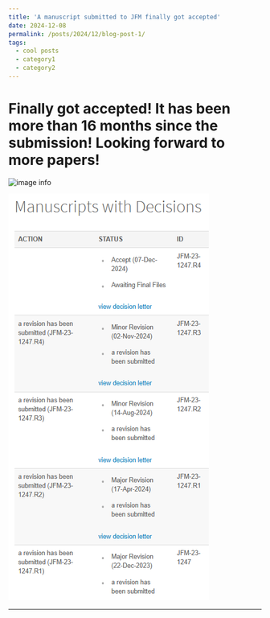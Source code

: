 ```yaml
---
title: 'A manuscript submitted to JFM finally got accepted'
date: 2024-12-08
permalink: /posts/2024/12/blog-post-1/
tags:
  - cool posts
  - category1
  - category2
---
```


Finally got accepted! It has been more than 16 months since the submission! Looking forward to more papers!
======

![image info](https://github.com/mantou0520/tengman_academic.github.io/images/JFM_submissionData_2023.png)

<img src="https://github.com/mantou0520/tengman_academic.github.io/blob/master/images/JFM_submissionData_2023.png?raw=true">

------

